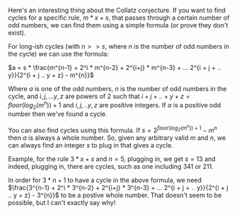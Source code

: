 Here's an interesting thing about the Collatz conjecture. If you want to find cycles for a specific rule, $m * x + s$, that passes through a certain number of odd numbers, we can find them using a simple formula (or prove they don't exist).

For long-ish cycles (with $n >> s$, where $n$ is the number of odd numbers in the cycle) we can use the formula:

$a = s * \frac{m^{n-1} + 2^i * m^{n-2} + 2^{i+j} * m^{n-3} + ... 2^{i + j + .. y}}{2^{i + j .. y + z} - m^{n}}$

Where $a$ is one of the odd numbers, $n$ is the number of odd numbers in the cycle, and $i, j, ... y, z$ are powers of 2 such that $i+j+..+y+z = floor(log_2(m^n))+1$ and $i, j, .. y, z$ are positive integers. If $a$ is a positive odd number then we've found a cycle. 

You can also find cycles using this formula. If $s = 2^{floor(log_2(m^n))+1} - m^n$ then $a$ is always a whole number. So, given any arbitrary valid $m$ and $n$, we can always find an integer $s$ to plug in that gives a cycle.

Example, for the rule $3 * x + s$ and $n=5$, plugging in, we get $s=13$ and indeed, plugging in, there are cycles, such as one including $341$  or $211$. 

In order for $3 * n + 1$ to have a cycle in the above formula, we need $\frac{3^{n-1} + 2^i * 3^{n-2} + 2^{i+j} * 3^{n-3} + ... 2^{i + j + .. y}}{2^{i + j .. y + z} - 3^{n}}$ to be a postive whole number. That doesn't seem to be possible, but I can't exactly say why!
